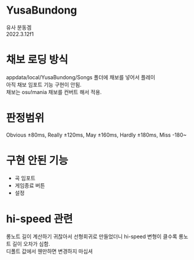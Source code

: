# YusaBundong
유사 분동겜  
2022.3.12f1

# 채보 로딩 방식
appdata/local/YusaBundong/Songs 폴더에 채보를 넣어서 플레이  
아직 채보 임포트 기능 구현이 안됨.  
채보는 osu!mania 채보를 컨버트 해서 적용.

# 판정범위
Obvious ±80ms, Really ±120ms, May ±160ms, Hardly ±180ms, Miss -180~

# 구현 안된 기능
 - 곡 임포트
 - 게임종료 버튼
 - 설정

# hi-speed 관련
롱노트 길이 계산하기 귀찮아서 선형회귀로 만들었더니 hi-speed 변형이 클수록 롱노트 길이 오차가 심함.  
디폴트 값에서 웬만하면 변경하지 마십셔